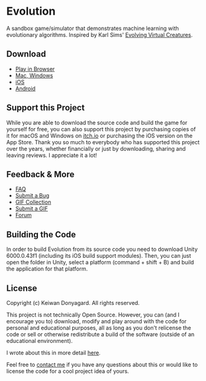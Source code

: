 # Evolution

<!-- ![alt Evolution](https://img.itch.zone/aW1hZ2UvOTEyMDEvNjA4OTg3LnBuZw==/original/FQbrDj.png) -->

A sandbox game/simulator that demonstrates machine learning with evolutionary algorithms. Inspired by Karl Sims' [Evolving Virtual Creatures](http://www.karlsims.com/papers/siggraph94.pdf).


## Download

* [Play in Browser](https://keiwan.itch.io/evolution)
* [Mac, Windows](https://keiwan.itch.io/evolution/purchase)
* [iOS](https://apps.apple.com/de/app/evolution-simulate-learning-creatures/id1227314223?ign-mpt=uo%3D8)
* [Android](https://play.google.com/store/apps/details?id=com.keiwando.Evolution)


## Support this Project

While you are able to download the source code and build the game for yourself for free, you can also support this project by purchasing copies of it for macOS and Windows on [itch.io](https://keiwan.itch.io/evolution/purchase) or purchasing the iOS version on the App Store. Thank you so much to everybody who has supported this project over the years, whether financially or just by downloading, sharing and leaving reviews. I appreciate it a lot!


## Feedback & More

* [FAQ](http://keiwando.com/evolution/faq)
* [Submit a Bug](https://github.com/keiwando/evolution/issues)
* [GIF Collection](http://keiwando.com/evolution/gifs)
* [Submit a GIF](https://itch.io/t/164239/evolution-gif-collection)
* [Forum](https://keiwan.itch.io/evolution/community)


## Building the Code

In order to build Evolution from its source code you need to download Unity 6000.0.43f1 (including its iOS build support modules). Then, you can just open the folder in Unity, select a platform (command + shift + B) and build the application for that platform.


## License

Copyright (c) Keiwan Donyagard. All rights reserved.

This project is not technically Open Source. However, you can (and I encourage you to) download, modify and play around with the code for personal and educational purposes, all as long as you don't relicense the code or sell or otherwise redistribute a build of the software (outside of an educational environment).

I wrote about this in more detail [here](http://keiwando.com/evolution/faq/open-source/).

Feel free to [contact me](https://keiwando.com/contact) if you have any questions about this or would like to license the code for a cool project idea of yours.